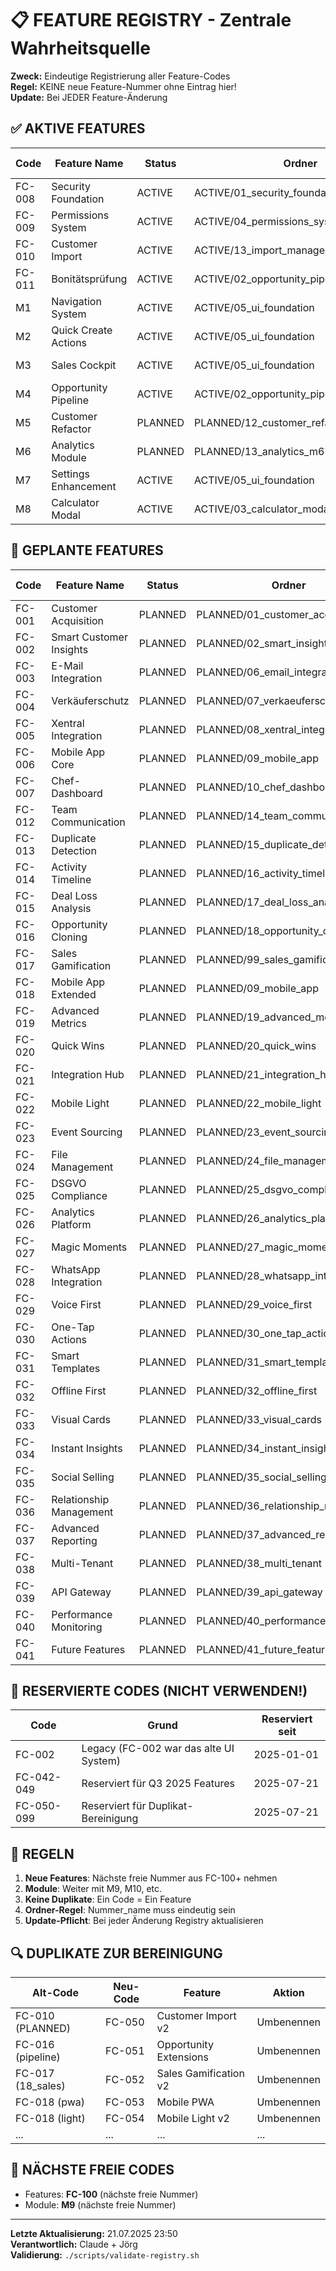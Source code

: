 # 📋 FEATURE REGISTRY - Zentrale Wahrheitsquelle

**Zweck:** Eindeutige Registrierung aller Feature-Codes  
**Regel:** KEINE neue Feature-Nummer ohne Eintrag hier!  
**Update:** Bei JEDER Feature-Änderung

## ✅ AKTIVE FEATURES

| Code | Feature Name | Status | Ordner | Erstellt | Zuletzt aktualisiert |
|------|-------------|--------|--------|----------|---------------------|
| FC-008 | Security Foundation | ACTIVE | ACTIVE/01_security_foundation | 2025-01-15 | 2025-07-21 |
| FC-009 | Permissions System | ACTIVE | ACTIVE/04_permissions_system | 2025-01-20 | 2025-07-21 |
| FC-010 | Customer Import | ACTIVE | ACTIVE/13_import_management | 2025-02-01 | 2025-07-21 |
| FC-011 | Bonitätsprüfung | ACTIVE | ACTIVE/02_opportunity_pipeline/integrations | 2025-02-15 | 2025-07-21 |
| M1 | Navigation System | ACTIVE | ACTIVE/05_ui_foundation | 2025-01-10 | 2025-07-21 |
| M2 | Quick Create Actions | ACTIVE | ACTIVE/05_ui_foundation | 2025-01-10 | 2025-07-21 |
| M3 | Sales Cockpit | ACTIVE | ACTIVE/05_ui_foundation | 2025-01-10 | 2025-07-21 |
| M4 | Opportunity Pipeline | ACTIVE | ACTIVE/02_opportunity_pipeline | 2025-02-20 | 2025-07-21 |
| M5 | Customer Refactor | PLANNED | PLANNED/12_customer_refactor_m5 | 2025-03-01 | 2025-07-21 |
| M6 | Analytics Module | PLANNED | PLANNED/13_analytics_m6 | 2025-03-05 | 2025-07-21 |
| M7 | Settings Enhancement | ACTIVE | ACTIVE/05_ui_foundation | 2025-01-10 | 2025-07-21 |
| M8 | Calculator Modal | ACTIVE | ACTIVE/03_calculator_modal | 2025-02-25 | 2025-07-21 |

## 📅 GEPLANTE FEATURES

| Code | Feature Name | Status | Ordner | Reserviert | Geplant für |
|------|-------------|--------|--------|------------|-------------|
| FC-001 | Customer Acquisition | PLANNED | PLANNED/01_customer_acquisition | 2025-01-05 | Q3 2025 |
| FC-002 | Smart Customer Insights | PLANNED | PLANNED/02_smart_insights | 2025-07-21 | Q3 2025 |
| FC-003 | E-Mail Integration | PLANNED | PLANNED/06_email_integration | 2025-01-08 | Q4 2025 |
| FC-004 | Verkäuferschutz | PLANNED | PLANNED/07_verkaeuferschutz | 2025-01-09 | Q4 2025 |
| FC-005 | Xentral Integration | PLANNED | PLANNED/08_xentral_integration | 2025-01-10 | Q4 2025 |
| FC-006 | Mobile App Core | PLANNED | PLANNED/09_mobile_app | 2025-01-12 | Q1 2026 |
| FC-007 | Chef-Dashboard | PLANNED | PLANNED/10_chef_dashboard | 2025-01-14 | Q3 2025 |
| FC-012 | Team Communication | PLANNED | PLANNED/14_team_communication | 2025-02-10 | Q4 2025 |
| FC-013 | Duplicate Detection | PLANNED | PLANNED/15_duplicate_detection | 2025-02-12 | Q4 2025 |
| FC-014 | Activity Timeline | PLANNED | PLANNED/16_activity_timeline | 2025-02-14 | Q1 2026 |
| FC-015 | Deal Loss Analysis | PLANNED | PLANNED/17_deal_loss_analysis | 2025-02-16 | Q1 2026 |
| FC-016 | Opportunity Cloning | PLANNED | PLANNED/18_opportunity_cloning | 2025-02-18 | Q4 2025 |
| FC-017 | Sales Gamification | PLANNED | PLANNED/99_sales_gamification | 2025-02-20 | Q2 2026 |
| FC-018 | Mobile App Extended | PLANNED | PLANNED/09_mobile_app | 2025-02-22 | Q1 2026 |
| FC-019 | Advanced Metrics | PLANNED | PLANNED/19_advanced_metrics | 2025-02-24 | Q1 2026 |
| FC-020 | Quick Wins | PLANNED | PLANNED/20_quick_wins | 2025-02-26 | Q3 2025 |
| FC-021 | Integration Hub | PLANNED | PLANNED/21_integration_hub | 2025-02-28 | Q4 2025 |
| FC-022 | Mobile Light | PLANNED | PLANNED/22_mobile_light | 2025-03-02 | Q2 2026 |
| FC-023 | Event Sourcing | PLANNED | PLANNED/23_event_sourcing | 2025-03-04 | Q2 2026 |
| FC-024 | File Management | PLANNED | PLANNED/24_file_management | 2025-03-06 | Q1 2026 |
| FC-025 | DSGVO Compliance | PLANNED | PLANNED/25_dsgvo_compliance | 2025-03-08 | Q4 2025 |
| FC-026 | Analytics Platform | PLANNED | PLANNED/26_analytics_platform | 2025-03-10 | Q1 2026 |
| FC-027 | Magic Moments | PLANNED | PLANNED/27_magic_moments | 2025-03-12 | Q2 2026 |
| FC-028 | WhatsApp Integration | PLANNED | PLANNED/28_whatsapp_integration | 2025-03-14 | Q2 2026 |
| FC-029 | Voice First | PLANNED | PLANNED/29_voice_first | 2025-03-16 | Q3 2026 |
| FC-030 | One-Tap Actions | PLANNED | PLANNED/30_one_tap_actions | 2025-03-18 | Q1 2026 |
| FC-031 | Smart Templates | PLANNED | PLANNED/31_smart_templates | 2025-03-20 | Q1 2026 |
| FC-032 | Offline First | PLANNED | PLANNED/32_offline_first | 2025-03-22 | Q2 2026 |
| FC-033 | Visual Cards | PLANNED | PLANNED/33_visual_cards | 2025-03-24 | Q4 2025 |
| FC-034 | Instant Insights | PLANNED | PLANNED/34_instant_insights | 2025-03-26 | Q1 2026 |
| FC-035 | Social Selling | PLANNED | PLANNED/35_social_selling | 2025-03-28 | Q2 2026 |
| FC-036 | Relationship Management | PLANNED | PLANNED/36_relationship_mgmt | 2025-03-30 | Q1 2026 |
| FC-037 | Advanced Reporting | PLANNED | PLANNED/37_advanced_reporting | 2025-04-01 | Q1 2026 |
| FC-038 | Multi-Tenant | PLANNED | PLANNED/38_multi_tenant | 2025-04-03 | Q3 2026 |
| FC-039 | API Gateway | PLANNED | PLANNED/39_api_gateway | 2025-04-05 | Q2 2026 |
| FC-040 | Performance Monitoring | PLANNED | PLANNED/40_performance_monitoring | 2025-04-07 | Q1 2026 |
| FC-041 | Future Features | PLANNED | PLANNED/41_future_features | 2025-04-09 | TBD |

## 🚫 RESERVIERTE CODES (NICHT VERWENDEN!)

| Code | Grund | Reserviert seit |
|------|-------|-----------------|
| FC-002 | Legacy (FC-002 war das alte UI System) | 2025-01-01 |
| FC-042-049 | Reserviert für Q3 2025 Features | 2025-07-21 |
| FC-050-099 | Reserviert für Duplikat-Bereinigung | 2025-07-21 |

## 📝 REGELN

1. **Neue Features**: Nächste freie Nummer aus FC-100+ nehmen
2. **Module**: Weiter mit M9, M10, etc.
3. **Keine Duplikate**: Ein Code = Ein Feature
4. **Ordner-Regel**: Nummer_name muss eindeutig sein
5. **Update-Pflicht**: Bei jeder Änderung Registry aktualisieren

## 🔍 DUPLIKATE ZUR BEREINIGUNG

| Alt-Code | Neu-Code | Feature | Aktion |
|----------|----------|---------|--------|
| FC-010 (PLANNED) | FC-050 | Customer Import v2 | Umbenennen |
| FC-016 (pipeline) | FC-051 | Opportunity Extensions | Umbenennen |
| FC-017 (18_sales) | FC-052 | Sales Gamification v2 | Umbenennen |
| FC-018 (pwa) | FC-053 | Mobile PWA | Umbenennen |
| FC-018 (light) | FC-054 | Mobile Light v2 | Umbenennen |
| ... | ... | ... | ... |

## 🚀 NÄCHSTE FREIE CODES

- Features: **FC-100** (nächste freie Nummer)
- Module: **M9** (nächste freie Nummer)

---

**Letzte Aktualisierung:** 21.07.2025 23:50  
**Verantwortlich:** Claude + Jörg  
**Validierung:** `./scripts/validate-registry.sh`